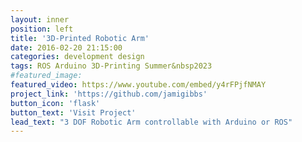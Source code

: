 ```yaml
---
layout: inner
position: left
title: '3D-Printed Robotic Arm'
date: 2016-02-20 21:15:00
categories: development design
tags: ROS Arduino 3D-Printing Summer&nbsp2023
#featured_image: 
featured_video: https://www.youtube.com/embed/y4rFPjfNMAY
project_link: 'https://github.com/jamigibbs'
button_icon: 'flask'
button_text: 'Visit Project'
lead_text: "3 DOF Robotic Arm controllable with Arduino or ROS"
---
```

